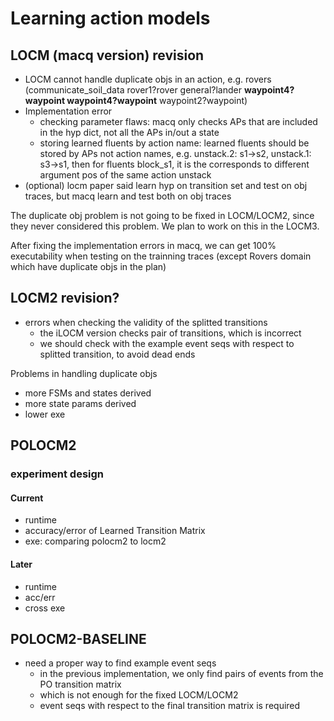 # Learning action models

## LOCM (macq version) revision

- LOCM cannot handle duplicate objs in an action, e.g. rovers (communicate_soil_data rover1?rover general?lander **waypoint4?waypoint waypoint4?waypoint** waypoint2?waypoint)
- Implementation error
    - checking parameter flaws: macq only checks APs that are included in the hyp dict, not all the APs in/out a state
    - storing learned fluents by action name: learned fluents should be stored by APs not action names, e.g. unstack.2: s1->s2, unstack.1: s3->s1, then for fluents block_s1, it is the corresponds to different argument pos of the same action unstack
- (optional) locm paper said learn hyp on transition set and test on obj traces, but macq learn and test both on obj traces

The duplicate obj problem is not going to be fixed in LOCM/LOCM2, since they never considered this problem. We plan to work on this in the LOCM3.

After fixing the implementation errors in macq, we can get 100% executability when testing on the trainning traces (except Rovers domain which have duplicate objs in the plan)


## LOCM2 revision?

- errors when checking the validity of the splitted transitions
    - the iLOCM version checks pair of transitions, which is incorrect
    - we should check with the example event seqs with respect to splitted transition, to avoid dead ends

Problems in handling duplicate objs
- more FSMs and states derived
- more state params derived
- lower exe

## POLOCM2

### experiment design

#### Current

- runtime
- accuracy/error of Learned Transition Matrix
- exe: comparing polocm2 to locm2

#### Later

- runtime
- acc/err
- cross exe

## POLOCM2-BASELINE

- need a proper way to find example event seqs
    - in the previous implementation, we only find pairs of events from the PO transition matrix
    - which is not enough for the fixed LOCM/LOCM2
    - event seqs with respect to the final transition matrix is required





